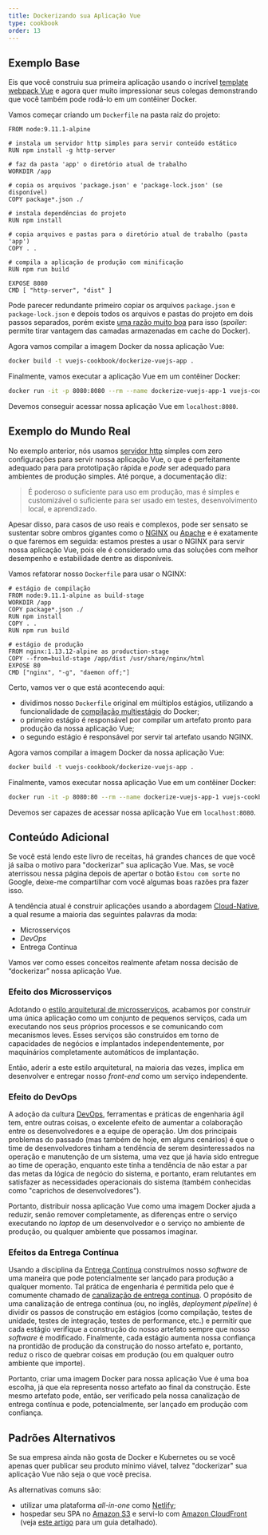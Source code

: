 ```yaml
---
title: Dockerizando sua Aplicação Vue
type: cookbook
order: 13
---
```


## Exemplo Base

Eis que você construiu sua primeira aplicação usando o incrível [template webpack Vue](https://github.com/vuejs-templates/webpack) e agora quer muito impressionar seus colegas demonstrando que você também pode rodá-lo em um contêiner Docker.

Vamos começar criando um `Dockerfile` na pasta raiz do projeto:

```docker
FROM node:9.11.1-alpine

# instala um servidor http simples para servir conteúdo estático
RUN npm install -g http-server

# faz da pasta 'app' o diretório atual de trabalho
WORKDIR /app

# copia os arquivos 'package.json' e 'package-lock.json' (se disponível)
COPY package*.json ./

# instala dependências do projeto
RUN npm install

# copia arquivos e pastas para o diretório atual de trabalho (pasta 'app')
COPY . .

# compila a aplicação de produção com minificação
RUN npm run build

EXPOSE 8080
CMD [ "http-server", "dist" ]
```

Pode parecer redundante primeiro copiar os arquivos `package.json` e `package-lock.json` e depois todos os arquivos e pastas do projeto em dois passos separados, porém existe [uma razão muito boa](http://bitjudo.com/blog/2014/03/13/building-efficient-dockerfiles-node-dot-js/) para isso (_spoiler_: permite tirar vantagem das camadas armazenadas em cache do Docker).

Agora vamos compilar a imagem Docker da nossa aplicação Vue:

```bash
docker build -t vuejs-cookbook/dockerize-vuejs-app .
```

Finalmente, vamos executar a aplicação Vue em um contêiner Docker:

```bash
docker run -it -p 8080:8080 --rm --name dockerize-vuejs-app-1 vuejs-cookbook/dockerize-vuejs-app
```

Devemos conseguir acessar nossa aplicação Vue em `localhost:8080`.

## Exemplo do Mundo Real

No exemplo anterior, nós usamos [servidor http](https://github.com/indexzero/http-server) simples com zero configurações para servir nossa aplicação Vue, o que é perfeitamente adequado para para prototipação rápida e _pode_ ser adequado para ambientes de produção simples. Até porque, a documentação diz:

> É poderoso o suficiente para uso em produção, mas é simples e customizável o suficiente para ser usado em testes, desenvolvimento local, e aprendizado.

Apesar disso, para casos de uso reais e complexos, pode ser sensato se sustentar sobre ombros gigantes como o [NGINX](https://www.nginx.com/) ou [Apache](https://httpd.apache.org/) e é exatamente o que faremos em seguida: estamos prestes a usar o NGINX para servir nossa aplicação Vue, pois ele é considerado uma das soluções com melhor desempenho e estabilidade dentre as disponíveis.

Vamos refatorar nosso `Dockerfile` para usar o NGINX:

 ```docker
# estágio de compilação
FROM node:9.11.1-alpine as build-stage
WORKDIR /app
COPY package*.json ./
RUN npm install
COPY . .
RUN npm run build

# estágio de produção
FROM nginx:1.13.12-alpine as production-stage
COPY --from=build-stage /app/dist /usr/share/nginx/html
EXPOSE 80
CMD ["nginx", "-g", "daemon off;"]
```

Certo, vamos ver o que está acontecendo aqui:
* dividimos nosso `Dockerfile` original em múltiplos estágios, utilizando a funcionalidade de [compilação multiestágio](https://docs.docker.com/develop/develop-images/multistage-build/) do Docker;
* o primeiro estágio é responsável por compilar um artefato pronto para produção da nossa aplicação Vue;
* o segundo estágio é responsável por servir tal artefato usando NGINX.

Agora vamos compilar a imagem Docker da nossa aplicação Vue:

```bash
docker build -t vuejs-cookbook/dockerize-vuejs-app .
```

Finalmente, vamos executar nossa aplicação Vue em um contêiner Docker:

```bash
docker run -it -p 8080:80 --rm --name dockerize-vuejs-app-1 vuejs-cookbook/dockerize-vuejs-app
```

Devemos ser capazes de acessar nossa aplicação Vue em `localhost:8080`.

## Conteúdo Adicional

Se você está lendo este livro de receitas, há grandes chances de que você já saiba o motivo para "dockerizar" sua aplicação Vue. Mas, se você aterrissou nessa página depois de apertar o botão `Estou com sorte` no Google, deixe-me compartilhar com você algumas boas razões pra fazer isso.

A tendência atual é construir aplicações usando a abordagem [Cloud-Native](https://pivotal.io/cloud-native), a qual resume a maioria das seguintes palavras da moda:
* Microsserviços
* _DevOps_
* Entrega Contínua

Vamos ver como esses conceitos realmente afetam nossa decisão de “dockerizar” nossa aplicação Vue.

### Efeito dos Microsserviços

Adotando o [estilo arquitetural de microsserviços](https://martinfowler.com/microservices/), acabamos por construir uma única aplicação como um conjunto de pequenos serviços, cada um executando nos seus próprios processos e se comunicando com mecanismos leves. Esses serviços são construídos em torno de capacidades de negócios e implantados independentemente, por maquinários completamente automáticos de implantação.

Então, aderir a este estilo arquitetural, na maioria das vezes, implica em desenvolver e entregar nosso _front-end_ como um serviço independente.

### Efeito do DevOps

A adoção da cultura [DevOps](https://martinfowler.com/bliki/DevOpsCulture.html), ferramentas e práticas de engenharia ágil tem, entre outras coisas, o excelente efeito de aumentar a colaboração entre os desenvolvedores e a equipe de operação. Um dos principais problemas do passado (mas também de hoje, em alguns cenários) é que o time de desenvolvedores tinham a tendência de serem desinteressados na operação e manutenção de um sistema, uma vez que já havia sido entregue ao time de operação, enquanto este tinha a tendência de não estar a par das metas da lógica de negócio do sistema, e portanto, eram relutantes em satisfazer as necessidades operacionais do sistema (também conhecidas como "caprichos de desenvolvedores").

Portanto, distribuir nossa aplicação Vue como uma imagem Docker ajuda a reduzir, senão remover completamente, as diferenças entre o serviço executando no _laptop_ de um desenvolvedor e o serviço no ambiente de produção, ou qualquer ambiente que possamos imaginar.

### Efeitos da Entrega Contínua

Usando a disciplina da [Entrega Contínua](https://martinfowler.com/bliki/ContinuousDelivery.html) construímos nosso _software_ de uma maneira que pode potencialmente ser lançado para produção a qualquer momento. Tal prática de engenharia é permitida pelo que é comumente  chamado de [canalização de entrega contínua](https://martinfowler.com/bliki/DeploymentPipeline.html). O propósito de uma canalização de entrega contínua (ou, no inglês, _deployment pipeline_) é dividir os passos de construção em estágios (como compilação, testes de unidade, testes de integração, testes de performance, etc.) e permitir que cada estágio verifique a construção do nosso artefato sempre que nosso _software_ é modificado. Finalmente, cada estágio aumenta nossa confiança na prontidão de produção da construção do nosso artefato e, portanto, reduz o risco de quebrar coisas em produção (ou em qualquer outro ambiente que importe).

Portanto, criar uma imagem Docker para nossa aplicação Vue é uma boa escolha, já que ela representa nosso artefato ao final da construção. Este mesmo artefato pode, então, ser verificado pela nossa canalização de entrega contínua e pode, potencialmente, ser lançado em produção com confiança.

## Padrões Alternativos

Se sua empresa ainda não gosta de Docker e Kubernetes ou se você apenas quer publicar seu produto mínimo viável, talvez "dockerizar" sua aplicação Vue não seja o que você precisa.

As alternativas comuns são:
* utilizar uma plataforma _all-in-one_ como [Netlify](https://www.netlify.com/);
* hospedar seu SPA no [Amazon S3](https://aws.amazon.com/s3/) e servi-lo com [Amazon CloudFront](https://aws.amazon.com/cloudfront/) (veja [este artigo](https://serverless-stack.com/chapters/deploy-the-frontend.html) para um guia detalhado).
